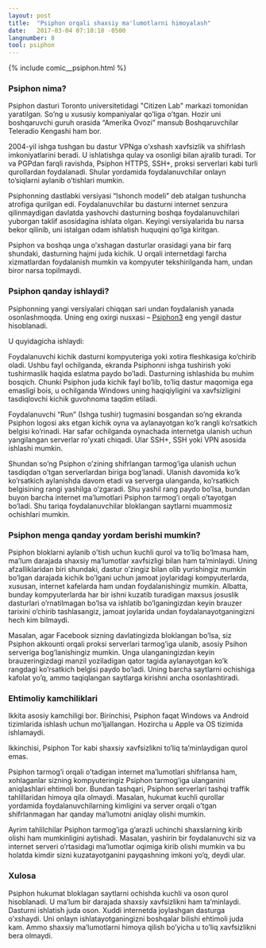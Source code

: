 ```yaml
---
layout: post
title:  "Psiphon orqali shaxsiy ma'lumotlarni himoyalash"
date:   2017-03-04 07:10:18 -0500
langnumber: 8
tool: psiphon
---
```


{% include comic__psiphon.html %}



### Psiphon nima? ###

Psiphon dasturi Toronto universitetidagi "Citizen Lab" markazi tomonidan yaratilgan. So’ng u xususiy kompaniyalar qo’liga o’tgan. Hozir uni boshqaruvchi guruh orasida “Amerika Ovozi” mansub Boshqaruvchilar Teleradio Kengashi ham bor.

2004-yil ishga tushgan bu dastur VPNga o’xshash xavfsizlik va shifrlash imkoniyatlarini beradi. U ishlatishga qulay va osonligi bilan ajralib turadi. Tor va PGPdan farqli ravishda, Psiphon HTTPS, SSH+, proksi serverlari kabi turli qurollardan foydalanadi. Shular yordamida foydalanuvchilar onlayn to’siqlarni aylanib o’tishlari mumkin.

Psiphonning dastlabki versiyasi “Ishonch modeli” deb atalgan tushuncha atrofiga qurilgan edi. Foydalanuvchilar bu dasturni internet senzura qilinmaydigan davlatda yashovchi dasturning boshqa foydalanuvchilari yuborgan taklif asosidagina ishlata olgan. Keyingi versiyalarida bu narsa bekor qilinib, uni istalgan odam ishlatish huquqini qo’lga kiritgan.

Psiphon va boshqa unga o’xshagan dasturlar orasidagi yana bir farq shundaki, dasturning hajmi juda kichik. U orqali internetdagi farcha xizmatlardan foydalanish mumkin va kompyuter tekshirilganda ham, undan biror narsa topilmaydi.



<h3 class='subhed icon how'>Psiphon qanday ishlaydi?</h3>

Psiphonning yangi versiyalari chiqqan sari undan foydalanish yanada osonlashmoqda. Uning eng oxirgi nusxasi – <a href='http://www.psiphon3.net/en/download.html'>Psiphon3</a> eng yengil dastur hisoblanadi.

U quyidagicha ishlaydi:

Foydalanuvchi kichik dasturni kompyuteriga yoki xotira fleshkasiga ko’chirib oladi. Ushbu fayl ochilganda, ekranda Psiphonni ishga tushirish yoki tushirmaslik haqida eslatma paydo bo’ladi. Dasturning ishlashida bu muhim bosqich. Chunki Psiphon juda kichik fayl bo’lib, to’liq dastur maqomiga ega emasligi bois, u ochilganda Windows uning haqiqiyligini va xavfsizligini tasdiqlovchi kichik guvohnoma taqdim etiladi.

Foydalanuvchi “Run” (Ishga tushir) tugmasini bosgandan so’ng ekranda Psiphon logosi aks etgan kichik oyna va aylanayotgan ko’k rangli ko’rsatkich belgisi ko’rinadi. Har safar ochilganda oynachada internetga ulanish uchun yangilangan serverlar ro’yxati chiqadi. Ular SSH+, SSH yoki VPN asosida ishlashi mumkin.

Shundan so’ng Psiphon o’zining shifrlangan tarmog’iga ulanish uchun tasdiqdan o’tgan serverlardan biriga bog’lanadi. Ulanish davomida ko’k ko’rsatkich aylanishda davom etadi va serverga ulanganda, ko’rsatkich belgisining rangi yashilga o’zgaradi. Shu yashil rang paydo bo’lsa, bundan buyon barcha internet ma’lumotlari Psiphon tarmog’i orqali o’tayotgan bo’ladi. Shu tariqa foydalanuvchilar bloklangan saytlarni muammosiz ochishlari mumkin.


<h3 class='subhed icon help'>Psiphon menga qanday yordam berishi mumkin?</h3>

Psiphon bloklarni aylanib o'tish uchun kuchli qurol va to’liq bo’lmasa ham, ma’lum darajada shaxsiy ma’lumotlar xavfsizligi bilan ham ta’minlaydi. Uning afzalliklaridan biri shundaki, dastur o’zingiz bilan olib yurishingiz mumkin bo’lgan darajada kichik bo’lgani uchun jamoat joylaridagi kompyuterlarda, xususan, internet kafelarda ham undan foydalanishingiz mumkin. Albatta, bunday kompyuterlarda har bir ishni kuzatib turadigan maxsus josuslik dasturlari o’rnatilmagan bo’lsa va ishlatib bo’lganingizdan keyin brauzer tarixini o’chirib tashlasangiz, jamoat joylarida undan foydalanayotganingizni hech kim bilmaydi.

Masalan, agar Facebook sizning davlatingizda bloklangan bo’lsa, siz Psiphon akkounti orqali proksi serverlari tarmog’iga ulanib, asosiy Psihon serveriga bog’lanishingiz mumkin. Unga ulanganingizdan keyin brauzeringizdagi manzil yoziladigan qator tagida aylanayotgan ko’k rangdagi ko’rsatkich belgisi paydo bo’ladi. Uning barcha saytlarni ochishiga kafolat yo’q, ammo taqiqlangan saytlarga kirishni ancha osonlashtiradi.


<h3 class='subhed icon caution'>Ehtimoliy kamchiliklari</h3>

Ikkita asosiy kamchiligi bor. Birinchisi, Psiphon faqat Windows va Android tizimlarida ishlash uchun mo’ljallangan. Hozircha u Apple va OS tizimida ishlamaydi.

Ikkinchisi, Psiphon Tor kabi shaxsiy xavfsizlikni to’liq ta’minlaydigan qurol emas.

Psiphon tarmog’i orqali o’tadigan internet ma’lumotlari shifrlansa ham, xohlaganlar sizning kompyuteringiz Psiphon tarmog’iga ulanganini aniqlashlari ehtimoli bor. Bundan tashqari, Psiphon serverlari tashqi traffik tahlillaridan himoya qila olmaydi. Masalan, hukumat kuchli qurollar yordamida foydalanuvchilarning kimligini va server orqali o’tgan shifrlanmagan har qanday ma’lumotni aniqlay olishi mumkin.

Ayrim tahlilchilar Psiphon tarmog’iga g’arazli uchinchi shaxslarning kirib olishi ham mumkinligini aytishadi. Masalan, yashirin bir foydalanuvchi siz va internet serveri o’rtasidagi ma’lumotlar oqimiga kirib olishi mumkin va bu holatda kimdir sizni kuzatayotganini payqashning imkoni yo’q, deydi ular.


<h3 class='subhed icon bottomLine'>Xulosa</h3>

Psiphon hukumat bloklagan saytlarni ochishda kuchli va oson qurol hisoblanadi. U ma’lum bir darajada shaxsiy xavfsizlikni ham ta’minlaydi. Dasturni ishlatish juda oson. Xuddi internetda joylashgan dasturga o’xshaydi. Uni onlayn ishlatayotganingizni boshqalar bilishi ehtimoli juda kam. Ammo shaxsiy ma’lumotlarni himoya qilish bo’yicha u to’liq xavfsizlikni bera olmaydi.
